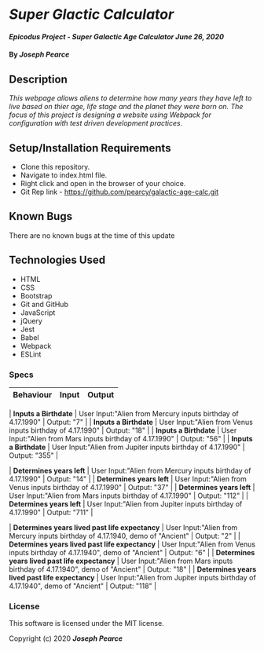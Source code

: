 # _Super Glactic Calculator_

#### _Epicodus Project - Super Galactic Age Calculator June 26, 2020_

#### By _**Joseph Pearce**_

## Description

_This webpage allows aliens to determine how many years they have left to live based on thier age, life stage and the planet they were born on. The focus of this project is designing a website using Webpack for configuration with test driven development practices._

## Setup/Installation Requirements

* Clone this repository.
* Navigate to index.html file.
* Right click and open in the browser of your choice.
* Git Rep link - https://github.com/pearcy/galactic-age-calc.git



## Known Bugs

There are no known bugs at the time of this update
 

## Technologies Used

* HTML
* CSS
* Bootstrap
* Git and GitHub
* JavaScript
* jQuery
* Jest
* Babel
* Webpack
* ESLint

### Specs
| Behaviour | Input | Output |
| :------------- | :------------- | :------------- |

| **Inputs a Birthdate** | User Input:"Alien from Mercury inputs birthday of 4.17.1990" | Output: "7" |
| **Inputs a Birthdate** | User Input:"Alien from Venus inputs birthday of 4.17.1990" | Output: "18" |
| **Inputs a Birthdate** | User Input:"Alien from Mars inputs birthday of 4.17.1990" | Output: "56" |
| **Inputs a Birthdate** | User Input:"Alien from Jupiter inputs birthday of 4.17.1990" | Output: "355" |

| **Determines years left** | User Input:"Alien from Mercury inputs birthday of 4.17.1990" | Output: "14" |
| **Determines years left** | User Input:"Alien from Venus inputs birthday of 4.17.1990" | Output: "37" |
| **Determines years left** | User Input:"Alien from Mars inputs birthday of 4.17.1990" | Output: "112" |
| **Determines years left** | User Input:"Alien from Jupiter inputs birthday of 4.17.1990" | Output: "711" |

| **Determines years lived past life expectancy** | User Input:"Alien from Mercury inputs birthday of 4.17.1940, demo of "Ancient" | Output: "2" |
| **Determines years lived past life expectancy** | User Input:"Alien from Venus inputs birthday of 4.17.1940", demo of "Ancient" | Output: "6" |
| **Determines years lived past life expectancy** | User Input:"Alien from Mars inputs birthday of 4.17.1940", demo of "Ancient" | Output: "18" |
| **Determines years lived past life expectancy** | User Input:"Alien from Jupiter inputs birthday of 4.17.1940", demo of "Ancient" | Output: "118" |



### License

This software is licensed under the MIT license.

Copyright (c) 2020 **_Joseph Pearce_**